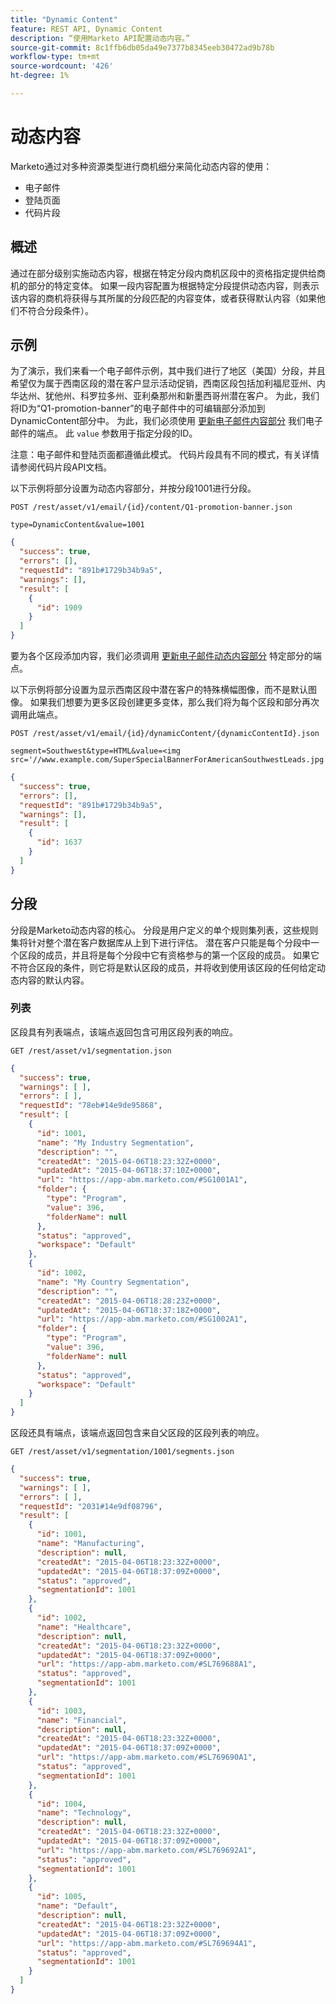 ```yaml
---
title: "Dynamic Content"
feature: REST API, Dynamic Content
description: “使用Marketo API配置动态内容。”
source-git-commit: 8c1ffb6db05da49e7377b8345eeb30472ad9b78b
workflow-type: tm+mt
source-wordcount: '426'
ht-degree: 1%

---
```



# 动态内容

Marketo通过对多种资源类型进行商机细分来简化动态内容的使用：

- 电子邮件
- 登陆页面
- 代码片段

## 概述

通过在部分级别实施动态内容，根据在特定分段内商机区段中的资格指定提供给商机的部分的特定变体。 如果一段内容配置为根据特定分段提供动态内容，则表示该内容的商机将获得与其所属的分段匹配的内容变体，或者获得默认内容（如果他们不符合分段条件）。

## 示例

为了演示，我们来看一个电子邮件示例，其中我们进行了地区（美国）分段，并且希望仅为属于西南区段的潜在客户显示活动促销，西南区段包括加利福尼亚州、内华达州、犹他州、科罗拉多州、亚利桑那州和新墨西哥州潜在客户。 为此，我们将ID为“Q1-promotion-banner”的电子邮件中的可编辑部分添加到DynamicContent部分中。 为此，我们必须使用 [更新电子邮件内容部分](https://developer.adobe.com/marketo-apis/api/asset/#tag/Emails/operation/updateEmailComponentContentUsingPOST) 我们电子邮件的端点。 此 `value` 参数用于指定分段的ID。

注意：电子邮件和登陆页面都遵循此模式。 代码片段具有不同的模式，有关详情请参阅代码片段API文档。

以下示例将部分设置为动态内容部分，并按分段1001进行分段。

```
POST /rest/asset/v1/email/{id}/content/Q1-promotion-banner.json
```

```
type=DynamicContent&value=1001
```

```json
{
  "success": true,
  "errors": [],
  "requestId": "891b#1729b34b9a5",
  "warnings": [],
  "result": [
    {
      "id": 1909
    }
  ]
}
```

要为各个区段添加内容，我们必须调用 [更新电子邮件动态内容部分](https://developer.adobe.com/marketo-apis/api/asset/#tag/Emails/operation/updateEmailDynamicContentUsingPOST) 特定部分的端点。

以下示例将部分设置为显示西南区段中潜在客户的特殊横幅图像，而不是默认图像。 如果我们想要为更多区段创建更多变体，那么我们将为每个区段和部分再次调用此端点。

```
POST /rest/asset/v1/email/{id}/dynamicContent/{dynamicContentId}.json
```

```
segment=Southwest&type=HTML&value=<img src='//www.example.com/SuperSpecialBannerForAmericanSouthwestLeads.jpg'/>
```

```json
{
  "success": true,
  "errors": [],
  "requestId": "891b#1729b34b9a5",
  "warnings": [],
  "result": [
    {
      "id": 1637
    }
  ]
}
```

## 分段

分段是Marketo动态内容的核心。 分段是用户定义的单个规则集列表，这些规则集将针对整个潜在客户数据库从上到下进行评估。 潜在客户只能是每个分段中一个区段的成员，并且将是每个分段中它有资格参与的第一个区段的成员。 如果它不符合区段的条件，则它将是默认区段的成员，并将收到使用该区段的任何给定动态内容的默认内容。

### 列表

区段具有列表端点，该端点返回包含可用区段列表的响应。

```
GET /rest/asset/v1/segmentation.json
```

```json
{
  "success": true,
  "warnings": [ ],
  "errors": [ ],
  "requestId": "78eb#14e9de95868",
  "result": [
    {
      "id": 1001,
      "name": "My Industry Segmentation",
      "description": "",
      "createdAt": "2015-04-06T18:23:32Z+0000",
      "updatedAt": "2015-04-06T18:37:10Z+0000",
      "url": "https://app-abm.marketo.com/#SG1001A1",
      "folder": {
        "type": "Program",
        "value": 396,
        "folderName": null
      },
      "status": "approved",
      "workspace": "Default"
    },
    {
      "id": 1002,
      "name": "My Country Segmentation",
      "description": "",
      "createdAt": "2015-04-06T18:28:23Z+0000",
      "updatedAt": "2015-04-06T18:37:18Z+0000",
      "url": "https://app-abm.marketo.com/#SG1002A1",
      "folder": {
        "type": "Program",
        "value": 396,
        "folderName": null
      },
      "status": "approved",
      "workspace": "Default"
    }
  ]
}
```

区段还具有端点，该端点返回包含来自父区段的区段列表的响应。

```
GET /rest/asset/v1/segmentation/1001/segments.json
```

```json
{
  "success": true,
  "warnings": [ ],
  "errors": [ ],
  "requestId": "2031#14e9df08796",
  "result": [
    {
      "id": 1001,
      "name": "Manufacturing",
      "description": null,
      "createdAt": "2015-04-06T18:23:32Z+0000",
      "updatedAt": "2015-04-06T18:37:09Z+0000",
      "status": "approved",
      "segmentationId": 1001
    },
    {
      "id": 1002,
      "name": "Healthcare",
      "description": null,
      "createdAt": "2015-04-06T18:23:32Z+0000",
      "updatedAt": "2015-04-06T18:37:09Z+0000",
      "url": "https://app-abm.marketo.com/#SL769688A1",
      "status": "approved",
      "segmentationId": 1001
    },
    {
      "id": 1003,
      "name": "Financial",
      "description": null,
      "createdAt": "2015-04-06T18:23:32Z+0000",
      "updatedAt": "2015-04-06T18:37:09Z+0000",
      "url": "https://app-abm.marketo.com/#SL769690A1",
      "status": "approved",
      "segmentationId": 1001
    },
    {
      "id": 1004,
      "name": "Technology",
      "description": null,
      "createdAt": "2015-04-06T18:23:32Z+0000",
      "updatedAt": "2015-04-06T18:37:09Z+0000",
      "url": "https://app-abm.marketo.com/#SL769692A1",
      "status": "approved",
      "segmentationId": 1001
    },
    {
      "id": 1005,
      "name": "Default",
      "description": null,
      "createdAt": "2015-04-06T18:23:32Z+0000",
      "updatedAt": "2015-04-06T18:37:09Z+0000",
      "url": "https://app-abm.marketo.com/#SL769694A1",
      "status": "approved",
      "segmentationId": 1001
    }
  ]
}
```
